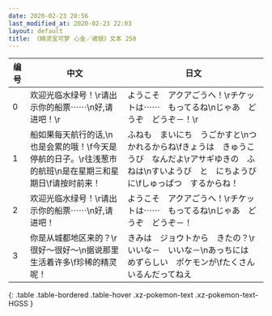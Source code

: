 ```yaml
---
date: 2020-02-23 20:56
last_modified_at: 2020-02-23 22:03
layout: default
title: 《精灵宝可梦 心金／魂银》文本 250
---
```

| 编号 | 中文 | 日文 |
| ---- | ---- | ---- |
| 0 | 欢迎光临水绿号！\r请出示你的船票⋯⋯\n好,请进吧！\r | ようこそ　アクアごうへ！\rチケットは⋯⋯　もってるね\nじゃあ　どうぞ　どうぞ－！\r |
| 1 | 船如果每天航行的话,\n也是会累的哦！\f今天是停航的日子。\r往浅葱市的航班\n是在星期三和星期日\f请按时前来！ | ふねも　まいにち　うごかすと\nつかれるからね\fきょうは　きゅうこうび　なんだよ\rアサギゆきの　ふねは\nすいようび　と　にちようび　に\fしゅっぱつ　するからね！ |
| 2 | 欢迎光临水绿号！\r请出示你的船票⋯⋯\n好,请进吧！ | ようこそ　アクアごうへ！\rチケットは⋯⋯　もってるね\nじゃあ　どうぞ　どうぞ－！ |
| 3 | 你是从城都地区来的？\r很好～很好～\n据说那里生活着许多\f珍稀的精灵呢！ | きみは　ジョウトから　きたの？\rいいな－　いいな－\nあっちには　めずらしい　ポケモンが\fたくさん　いるんだってねえ |
{: .table .table-bordered .table-hover .xz-pokemon-text .xz-pokemon-text-HGSS }